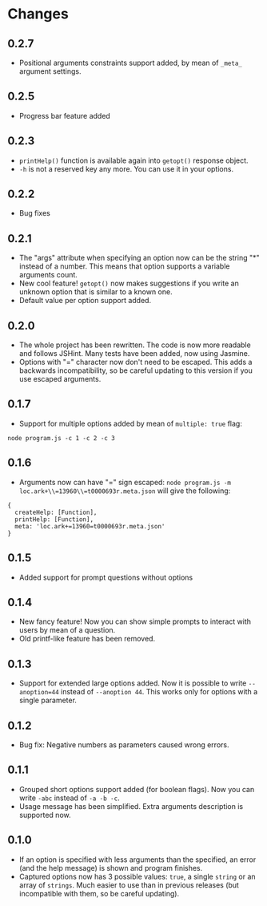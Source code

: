 # Changes

## 0.2.7

* Positional arguments constraints support added, by mean of `_meta_` argument settings.

## 0.2.5

* Progress bar feature added

## 0.2.3

* `printHelp()` function is available again into `getopt()` response object.
* `-h` is not a reserved key any more. You can use it in your options.

## 0.2.2

* Bug fixes

## 0.2.1

* The "args" attribute when specifying an option now can be the string "*" instead of a number. This means that option supports a variable arguments count.
* New cool feature! `getopt()` now makes suggestions if you write an unknown option that is similar to a known one.
* Default value per option support added.

## 0.2.0

* The whole project has been rewritten. The code is now more readable and follows JSHint. Many tests have been added, now using Jasmine.
* Options with "=" character now don't need to be escaped. This adds a backwards incompatibility, so be careful updating to this version if you use escaped arguments.

## 0.1.7

* Support for multiple options added by mean of `multiple: true` flag:
````
node program.js -c 1 -c 2 -c 3
````

## 0.1.6

* Arguments now can have "=" sign escaped: `node program.js -m loc.ark+\\=13960\\=t0000693r.meta.json` will give the following:
````
{
  createHelp: [Function],
  printHelp: [Function],
  meta: 'loc.ark+=13960=t0000693r.meta.json'
}
````

## 0.1.5

* Added support for prompt questions without options

## 0.1.4

* New fancy feature! Now you can show simple prompts to interact with users by mean of a question.
* Old printf-like feature has been removed.

## 0.1.3

* Support for extended large options added. Now it is possible to write `--anoption=44` instead of `--anoption 44`. This works only for options with a single parameter.

## 0.1.2

* Bug fix: Negative numbers as parameters caused wrong errors.

## 0.1.1

* Grouped short options support added (for boolean flags). Now you can write `-abc` instead of `-a -b -c`.
* Usage message has been simplified. Extra arguments description is supported now.

## 0.1.0

* If an option is specified with less arguments than the specified, an error (and the help message) is shown and program finishes.
* Captured options now has 3 possible values: `true`, a single `string` or an array of `strings`. Much easier to use than in previous releases (but incompatible with them, so be careful updating).
